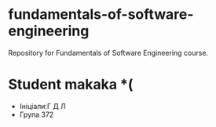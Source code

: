 # fundamentals-of-software-engineering
Repository for Fundamentals of Software Engineering course.
# Student makaka *(
- Ініціали:Г Д Л
-  Група 372
